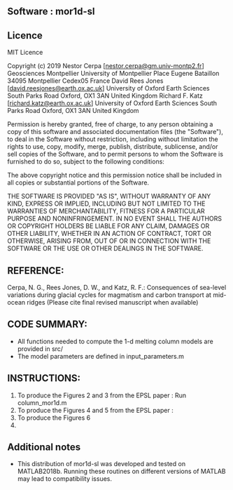 ## Software : mor1d-sl


## Licence 

MIT Licence

Copyright (c) 2019
    Nestor Cerpa [nestor.cerpa@gm.univ-montp2.fr]
	Geosciences Montpellier
	University of Montpellier
	Place Eugene Bataillon
	34095 Montpellier Cedex05
	France
    David Rees Jones [david.reesjones@earth.ox.ac.uk] 
	University of Oxford
	Earth Sciences
	South Parks Road
	Oxford, OX1 3AN
	United Kingdom
    Richard F. Katz [richard.katz@earth.ox.ac.uk]
	University of Oxford
	Earth Sciences
	South Parks Road
	Oxford, OX1 3AN
	United Kingdom

Permission is hereby granted, free of charge, to any person obtaining a copy
of this software and associated documentation files (the "Software"), to deal
in the Software without restriction, including without limitation the rights
to use, copy, modify, merge, publish, distribute, sublicense, and/or sell
copies of the Software, and to permit persons to whom the Software is
furnished to do so, subject to the following conditions:

The above copyright notice and this permission notice shall be included in all
copies or substantial portions of the Software.

THE SOFTWARE IS PROVIDED "AS IS", WITHOUT WARRANTY OF ANY KIND, EXPRESS OR
IMPLIED, INCLUDING BUT NOT LIMITED TO THE WARRANTIES OF MERCHANTABILITY,
FITNESS FOR A PARTICULAR PURPOSE AND NONINFRINGEMENT. IN NO EVENT SHALL THE
AUTHORS OR COPYRIGHT HOLDERS BE LIABLE FOR ANY CLAIM, DAMAGES OR OTHER
LIABILITY, WHETHER IN AN ACTION OF CONTRACT, TORT OR OTHERWISE, ARISING FROM,
OUT OF OR IN CONNECTION WITH THE SOFTWARE OR THE USE OR OTHER DEALINGS IN THE
SOFTWARE.

## REFERENCE: 
Cerpa, N. G., Rees Jones, D. W., and Katz, R. F.:
Consequences of sea-level variations during glacial cycles for magmatism and carbon transport at mid-ocean ridges 
(Please cite final revised manuscript when available)

## CODE SUMMARY: 
* All functions needed to compute the 1-d melting column models are provided in src/
* The model parameters are defined in input_parameters.m

## INSTRUCTIONS:
1. To produce the Figures 2 and 3 from the EPSL paper : Run column_mor1d.m
2. To produce the Figures 4 and 5 from the EPSL paper :
3. To produce the Figures 6 
4. 


## Additional notes 

* This distribution of mor1d-sl was developed and tested on MATLAB2018b. 
Running these routines on different versions of MATLAB may lead to compatibility issues.
